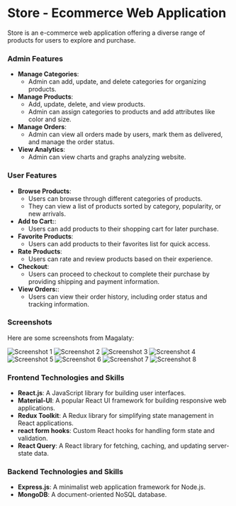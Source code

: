 # Store - Ecommerce Web Application
Store is an e-commerce web application offering a diverse range of products for users to explore and purchase.

### Admin Features
- **Manage Categories**:
  - Admin can add, update, and delete categories for organizing products.
- **Manage Products**:
  - Add, update, delete, and view products.
  - Admin can assign categories to products and add attributes like color and size.
- **Manage Orders**:
  - Admin can view all orders made by users, mark them as delivered, and manage the order status.
- **View Analytics**:
  - Admin can view charts and graphs analyzing website.

### User Features
- **Browse Products**:
  - Users can browse through different categories of products.
  - They can view a list of products sorted by category, popularity, or new arrivals.
- **Add to Cart:**:
  - Users can add products to their shopping cart for later purchase.
- **Favorite Products**:
  - Users can add products to their favorites list for quick access.
- **Rate Products**:
  - Users can rate and review products based on their experience.
- **Checkout**:
  - Users can proceed to checkout to complete their purchase by providing shipping and payment information.
- **View Orders:**:
  - Users can view their order history, including order status and tracking information.

### Screenshots
Here are some screenshots from Magalaty:

![Screenshot 1](https://nafezly-production.fra1.cdn.digitaloceanspaces.com/uploads/portfolios/69390_649ddb53dfaf2_1688066899.webp)
![Screenshot 2](https://nafezly-production.fra1.cdn.digitaloceanspaces.com/uploads/portfolios/69390_649ddb31e02e3_1688066865.webp)
![Screenshot 3](https://nafezly-production.fra1.cdn.digitaloceanspaces.com/uploads/portfolios/69390_649ddb3ecafb6_1688066878.webp)
![Screenshot 4](https://nafezly-production.fra1.cdn.digitaloceanspaces.com/uploads/portfolios/69390_649ddb44d7dce_1688066884.webp)
![Screenshot 5](https://nafezly-production.fra1.cdn.digitaloceanspaces.com/uploads/portfolios/69390_649ddb4ad89ae_1688066890.webp)
![Screenshot 6](https://nafezly-production.fra1.cdn.digitaloceanspaces.com/uploads/portfolios/69390_649ddb51e15e5_1688066897.webp)
![Screenshot 7](https://nafezly-production.fra1.cdn.digitaloceanspaces.com/uploads/portfolios/69390_649ddb5804bfb_1688066904.webp)
![Screenshot 8](https://nafezly-production.fra1.cdn.digitaloceanspaces.com/uploads/portfolios/69390_649ddb5b08dcd_1688066907.webp)

### Frontend Technologies and Skills
- **React.js**: A JavaScript library for building user interfaces.
- **Material-UI**: A popular React UI framework for building responsive web applications.
- **Redux Toolkit**: A Redux library for simplifying state management in React applications.
- **react form hooks**: Custom React hooks for handling form state and validation.
- **React Query**: A React library for fetching, caching, and updating server-state data.

### Backend Technologies and Skills
- **Express.js**: A minimalist web application framework for Node.js.
- **MongoDB**: A document-oriented NoSQL database.
